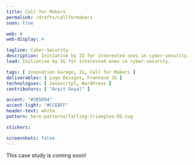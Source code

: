 ```yaml
---
title: Call for Makers
permalink: /drafts/callformakers
soon: true

web: #
web-display: #

tagline: Cyber-Security
description: Initiative by IG for interested ones in cyber-security.
lead: Initiative by IG for interested ones in cyber-security.

tags: [ Innovation Garage, IG, Call for Makers ]
deliverables: [ Logo Designs, Frontend JS ]
technologies: [ Javascript, WordPress ]
contributors: [ "Arpit Goyal" ]

accent: "#2B5D94"
accent-light: "#CCEBFF"
header-text: white
pattern: hero-patterns/falling-triangles-05.svg

stickers:

screenshots: false
---
```


This case study is coming soon!
